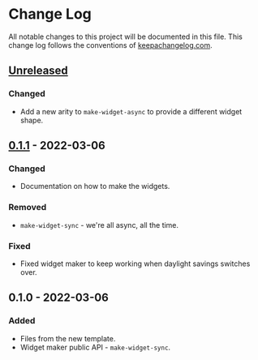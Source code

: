 # Change Log
All notable changes to this project will be documented in this file. This change log follows the conventions of [keepachangelog.com](http://keepachangelog.com/).

## [Unreleased]
### Changed
- Add a new arity to `make-widget-async` to provide a different widget shape.

## [0.1.1] - 2022-03-06
### Changed
- Documentation on how to make the widgets.

### Removed
- `make-widget-sync` - we're all async, all the time.

### Fixed
- Fixed widget maker to keep working when daylight savings switches over.

## 0.1.0 - 2022-03-06
### Added
- Files from the new template.
- Widget maker public API - `make-widget-sync`.

[Unreleased]: https://github.com/your-name/scb/compare/0.1.1...HEAD
[0.1.1]: https://github.com/your-name/scb/compare/0.1.0...0.1.1
